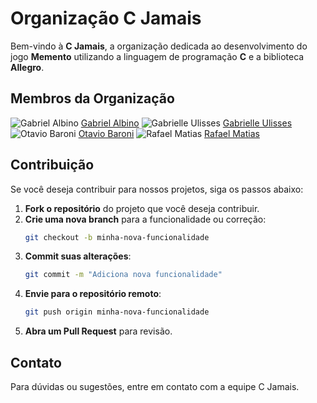 # Organização C Jamais

Bem-vindo à **C Jamais**, a organização dedicada ao desenvolvimento do jogo **Memento** utilizando a linguagem de programação **C** e a biblioteca **Allegro**.

## Membros da Organização

 ![Gabriel Albino](https://github.com/gabrielalb5.png?size=50) [Gabriel Albino](https://github.com/gabrielalb5)
 ![Gabrielle Ulisses](https://github.com/gabi-ulisses.png?size=50) [Gabrielle Ulisses](https://github.com/gabi-ulisses)
 ![Otavio Baroni](https://github.com/otaviobaroni.png?size=50) [Otavio Baroni](https://github.com/otaviobaroni)
 ![Rafael Matias](https://github.com/RafaelMatiass.png?size=50) [Rafael Matias](https://github.com/RafaelMatiass)

## Contribuição

Se você deseja contribuir para nossos projetos, siga os passos abaixo:

1. **Fork o repositório** do projeto que você deseja contribuir.
2. **Crie uma nova branch** para a funcionalidade ou correção:
    ```bash
    git checkout -b minha-nova-funcionalidade
    ```
3. **Commit suas alterações**:
    ```bash
    git commit -m "Adiciona nova funcionalidade"
    ```
4. **Envie para o repositório remoto**:
    ```bash
    git push origin minha-nova-funcionalidade
    ```
5. **Abra um Pull Request** para revisão.

## Contato

Para dúvidas ou sugestões, entre em contato com a equipe C Jamais.
